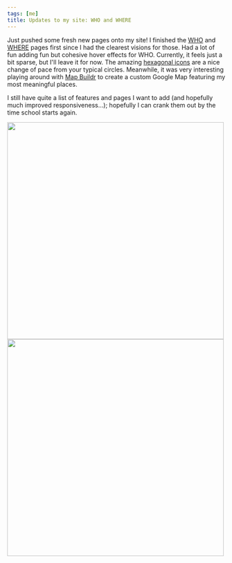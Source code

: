 ```yaml
---
tags: [me]
title: Updates to my site: WHO and WHERE
---
```


Just pushed some fresh new pages onto my site!  I finished the <a href="http://ljhan.com/who.html" target="_blank">WHO</a> and <a href="http://ljhan.com/where.html" target="_blank">WHERE</a> pages first since I had the clearest visions for those.  Had a lot of fun adding fun but cohesive hover effects for WHO.  Currently, it feels just a bit sparse, but I'll leave it for now.  The amazing <a href="https://www.iconfinder.com/iconsets/miu-hexagon-flat-social" target="_blank">hexagonal icons</a> are a nice change of pace from your typical circles.  Meanwhile, it was very interesting playing around with <a href="https://mapbuildr.com/" target="_blank">Map Buildr</a> to create a custom Google Map featuring my most meaningful places.  

I still have quite a list of features and pages I want to add (and hopefully much improved responsiveness...); hopefully I can crank them out by the time school starts again.

<img src="{{ site.url }}{{ site.baseurl }}/images/who.png" alt="" width="500">


<img src="{{ site.url }}{{ site.baseurl }}/images/where.png" alt="" width="500">
